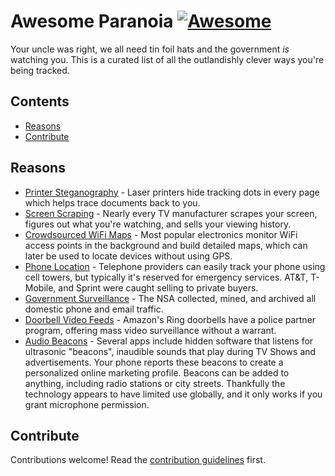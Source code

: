 # Awesome Paranoia [![Awesome](https://awesome.re/badge.svg)](https://awesome.re)

Your uncle was right, we all need tin foil hats and the government _is_ watching you. This is a curated list of all the outlandishly clever ways you're being tracked.

## Contents

- [Reasons](#reasons)
- [Contribute](#contribute)

## Reasons

- [Printer Steganography](https://en.wikipedia.org/wiki/Machine_Identification_Code) - Laser printers hide tracking dots in every page which helps trace documents back to you.
- [Screen Scraping](https://www.cnet.com/how-to/your-tv-is-probably-tracking-you-heres-how-to-stop-it/) - Nearly every TV manufacturer scrapes your screen, figures out what you're watching, and sells your viewing history.
- [Crowdsourced WiFi Maps](https://en.wikipedia.org/wiki/Wi-Fi_positioning_system) - Most popular electronics monitor WiFi access points in the background and build detailed maps, which can later be used to locate devices without using GPS.
- [Phone Location](https://www.vice.com/en/article/nepxbz/i-gave-a-bounty-hunter-300-dollars-located-phone-microbilt-zumigo-tmobile) - Telephone providers can easily track your phone using cell towers, but typically it's reserved for emergency services. AT&T, T-Mobile, and Sprint were caught selling to private buyers.
- [Government Surveillance](https://www.eff.org/nsa-spying/how-it-works) - The NSA collected, mined, and archived all domestic phone and email traffic.
- [Doorbell Video Feeds](https://www.theguardian.com/commentisfree/2021/may/18/amazon-ring-largest-civilian-surveillance-network-us) - Amazon's Ring doorbells have a police partner program, offering mass video surveillance without a warrant.
- [Audio Beacons](https://arstechnica.com/tech-policy/2015/11/beware-of-ads-that-use-inaudible-sound-to-link-your-phone-tv-tablet-and-pc/) - Several apps include hidden software that listens for ultrasonic "beacons", inaudible sounds that play during TV Shows and advertisements. Your phone reports these beacons to create a personalized online marketing profile. Beacons can be added to anything, including radio stations or city streets. Thankfully the technology appears to have limited use globally, and it only works if you grant microphone permission.

## Contribute

Contributions welcome! Read the [contribution guidelines](contributing.md) first.
